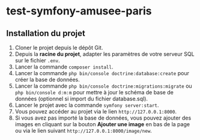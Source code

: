# test-symfony-amusee-paris

## Installation du projet

1. Cloner le projet depuis le dépôt Git.
2. Depuis la **racine du projet**, adapter les paramètres de votre serveur SQL sur le fichier `.env`.  
3. Lancer la commande `composer install`.
4. Lancer la commande `php bin/console doctrine:database:create` pour créer la base de données.
5. Lancer la commande `php bin/console doctrine:migrations:migrate` ou `php bin/console d:m:m` pour mettre à jour le schéma de base de données (optionnel si import du fichier database.sql).
6. Lancer le projet avec la commande `symfony server:start`.
7. Vous pouvez accéder au projet via le lien `http://127.0.0.1:8000`.
8. Si vous avez pas importé la base de données, vous pouvez ajouter des images en cliquant sur la bouton **Ajouter une image** en bas de la page ou via le lien suivant `http://127.0.0.1:8000/image/new`.
